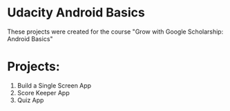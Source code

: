 # Udacity Android Basics
These projects were created for the course "Grow with Google Scholarship: Android Basics"

# Projects:
1) Build a Single Screen App
2) Score Keeper App
3) Quiz App
